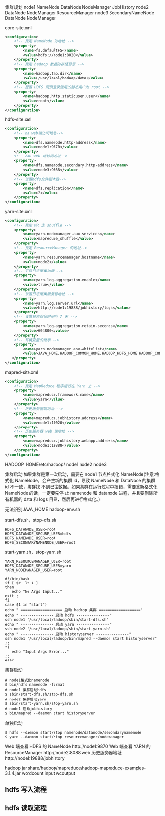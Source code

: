 



集群规划
node1
    NameNode
    DataNode
    NodeManager
    JobHistory
node2
    DataNode
    NodeManager
    ResourceManager
node3
    SecondaryNameNode
    DataNode
    NodeManager

core-site.xml
```xml
<configuration>
    <!-- 指定 NameNode 的地址 --> 
    <property>
        <name>fs.defaultFS</name>
        <value>hdfs://node1:8020</value> 
    </property>
    <!-- 指定 hadoop 数据的存储目录 -->
    <property>
        <name>hadoop.tmp.dir</name>
        <value>/usr/local/hadoop/data</value>
    </property>
    <!-- 配置 HDFS 网页登录使用的静态用户为 root --> 
    <property>
        <name>hadoop.http.staticuser.user</name>
        <value>root</value> 
    </property>
</configuration>
```

hdfs-site.xml
```xml
<configuration>
    <!-- nn web端访问地址--> 
    <property>
        <name>dfs.namenode.http-address</name>
        <value>node1:9870</value> 
    </property>
    <!-- 2nn web 端访问地址--> 
    <property>
        <name>dfs.namenode.secondary.http-address</name>
        <value>node3:9868</value> 
    </property>
    <!-- 设置hdfs文件副本数-->
    <property>
        <name>dfs.replication</name>
        <value>2</value>
    </property>
</configuration>
```

yarn-site.xml
```xml
<configuration>
    <!-- 指定 MR 走 shuffle --> 
    <property>
        <name>yarn.nodemanager.aux-services</name>
        <value>mapreduce_shuffle</value> 
    </property>
    <!-- 指定 ResourceManager 的地址--> 
    <property>
        <name>yarn.resourcemanager.hostname</name>
        <value>node2</value> 
    </property> 
    <!-- 开启日志聚集功能 --> 
    <property>
        <name>yarn.log-aggregation-enable</name>
        <value>true</value>
    </property>
    <!-- 设置日志聚集服务器地址 --> 
    <property>
        <name>yarn.log.server.url</name>
        <value>http://node1:19888/jobhistory/logs</value>
    </property>
    <!-- 设置日志保留时间为 7 天 --> 
    <property>
        <name>yarn.log-aggregation.retain-seconds</name>
        <value>604800</value>
    </property>
    <!-- 环境变量的继承 -->
    <property> 
        <name>yarn.nodemanager.env-whitelist</name>
        <value>JAVA_HOME,HADOOP_COMMON_HOME,HADOOP_HDFS_HOME,HADOOP_CONF_DIR,CLASSPATH_PREPEND_DISTCACHE,HADOOP_YARN_HOME,HADOOP_MAPRED_HOME</value>
   </property>
</configuration>
```

mapred-site.xml
```xml
<configuration>
    <!-- 指定 MapReduce 程序运行在 Yarn 上 --> 
    <property>
        <name>mapreduce.framework.name</name>
        <value>yarn</value>
    </property>
    <!-- 历史服务器端地址 --> 
    <property>
        <name>mapreduce.jobhistory.address</name>
        <value>node1:10020</value> 
    </property>
    <!-- 历史服务器 web 端地址 --> 
    <property>
        <name>mapreduce.jobhistory.webapp.address</name>
        <value>node1:19888</value> 
    </property>
</configuration>
```

HADOOP_HOME/etc/hadoop/ 
node1
node2
node3
 
 集群启动
    如果集群是第一次启动，需要在 node1 节点格式化 NameNode(注意:格式化 NameNode，会产生新的集群 id，导致 NameNode 和 DataNode 的集群 id 不一致，集群找 不到已往数据。如果集群在运行过程中报错，需要重新格式化 NameNode 的话，一定要先停 止 namenode 和 datanode 进程，并且要删除所有机器的 data 和 logs 目录，然后再进行格式化。)

无法识别JAVA_HOME hadoop-env.sh

start-dfs.sh，stop-dfs.sh
```shell
HDFS_DATANODE_USER=root
HDFS_DATANODE_SECURE_USER=hdfs
HDFS_NAMENODE_USER=root
HDFS_SECONDARYNAMENODE_USER=root
```
start-yarn.sh，stop-yarn.sh
```shell
YARN_RESOURCEMANAGER_USER=root
HDFS_DATANODE_SECURE_USER=yarn
YARN_NODEMANAGER_USER=root
```
```shell
#!/bin/bash
if [ $# -lt 1 ]
then
   echo "No Args Input..."
exit ; 
fi
case $1 in "start")
echo " =================== 启动 hadoop 集群 ==================="
echo " --------------- 启动 hdfs ---------------"
ssh node1 "/usr/local/hadoop/sbin/start-dfs.sh" 
echo " --------------- 启动 yarn ---------------"
ssh node2 "/usr/local/hadoop/sbin/start-yarn.sh"
echo " --------------- 启动 historyserver ---------------"
ssh node1 "/usr/local/hadoop/bin/mapred --daemon start historyserver"
;;
*)
   echo "Input Args Error..."
;;
esac
```

集群启动
```shell
# node1格式化namenode
$ bin/hdfs namenode -format
# node1 集群启动hdfs
$ sbin/start-dfs.sh/stop-dfs.sh
# node2 集群启动yarn
$ sbin/start-yarn.sh/stop-yarn.sh
# node1 启动jobhistory
$ bin/mapred --daemon start historyserver
```
单独启动
```shell
$ hdfs --daemon start/stop namenode/datanode/secondarynamenode
$ yarn --daemon start/stop resourcemanager/nodemanager
```

Web 端查看 HDFS 的 NameNode
    http://node1:9870
Web 端查看 YARN 的 ResourceManager
    http://node2:8088
web 历史服务器地址
    http://node1:19888/jobhistory



hadoop jar share/hadoop/mapreduce/hadoop-mapreduce-examples-3.1.4.jar wordcount input wcoutput
 

## hdfs 写入流程

## hdfs 读取流程

## 